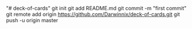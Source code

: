"# deck-of-cards"  git init git add README.md git commit -m "first commit" git remote add origin https://github.com/Darwinnix/deck-of-cards.git git push -u origin master
